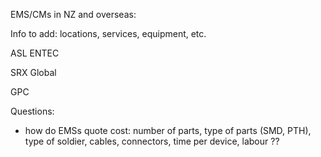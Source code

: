EMS/CMs in NZ and overseas:

Info to add: locations, services, equipment, etc. 

ASL
ENTEC

SRX Global

GPC


Questions: 
- how do EMSs quote cost: number of parts, type of parts (SMD, PTH), type of soldier, cables, connectors, time per device, labour ??

